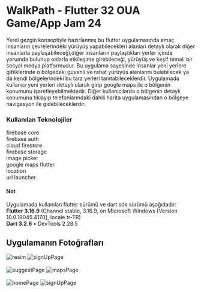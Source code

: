 # WalkPath - Flutter 32 OUA Game/App Jam 24

Yerel gezgin konseptiyle hazırlanmış bu flutter uygulamasında amaç insanların çevrelerindeki yürüyüş yapabilecekleri alanları detaylı olarak diğer insanlarla paylaşabileceği,diğer insanların paylaştıkları yerler içinde yorumda bulunup onlarla etkileşime girebileceği, yürüyüş ve keşif temalı bir sosyal medya platformudur. Bu uygulama sayesinde insanlar yeni yerlere gittiklerinde o bölgedeki güvenli ve rahat yürüyüş alanlarını bulabilecek ya da kendi bölgelerindeki bu tarz yerleri tanıtabileceklerdir. Uygulamada kullanıcı yeni yerleri detaylı olarak girip google maps ile o bölgenin konumunu işaretleyebilmektedir. Diğer kullanıcılarda o bölgenin detaylı konumuna tıklayıp telefonlarındaki dahili harita uygulamasından o bölgeye navigasyon ile gidebileceklerdir. 

### Kullanılan Teknolojiler
firebase core <br/>
firebase auth <br/> cloud firestore <br/> firebase storage <br/> image picker <br/> google maps flutter <br/>
location <br/>
url launcher <br/>

#### Not
Uygulamada kullanılan flutter sürümü ve dart sdk sürümü aşağıdadır:<br/>
**Flutter 3.16.9** (Channel stable, 3.16.9, on Microsoft Windows [Version 10.0.19045.4170], locale tr-TR) <br/>
**Dart 3.2.6** • DevTools 2.28.5


## Uygulamanın Fotoğrafları
![resim](https://github.com/syildizn/flutter32_oua_app_jam24/blob/main/assets/images/signInPage.jpg)
![signUpPage](https://github.com/syildizn/flutter32_oua_app_jam24/blob/main/assets/images/signUpPage.jpg) <br/> <br/>
![suggestPage](https://github.com/syildizn/flutter32_oua_app_jam24/blob/main/assets/images/suggestPage.jpg)
![mapsPage](https://github.com/syildizn/flutter32_oua_app_jam24/blob/main/assets/images/mapsPage.jpg) <br/> <br/>
![homePage](https://github.com/syildizn/flutter32_oua_app_jam24/blob/main/assets/images/homePage.jpg)
![signUpPage](https://github.com/syildizn/flutter32_oua_app_jam24/blob/main/assets/images/profilPage.jpg) <br/>
